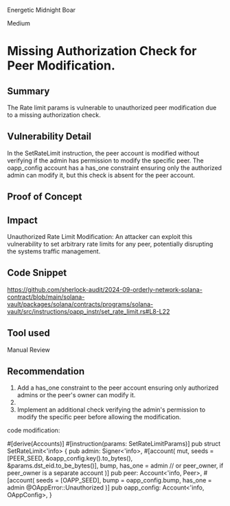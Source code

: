 Energetic Midnight Boar

Medium

# Missing Authorization Check for Peer Modification.

## Summary


The Rate limit params is vulnerable to  unauthorized peer modification due to a missing authorization check.


## Vulnerability Detail
In the SetRateLimit instruction, the peer account is modified without verifying if the admin has permission to modify the specific peer. The oapp_config account has a has_one constraint ensuring only the authorized admin can modify it, but this check is absent for the peer account.

## Proof of Concept


## Impact

Unauthorized Rate Limit Modification: An attacker can exploit this vulnerability to set arbitrary rate limits for any peer, potentially disrupting the systems traffic management.

## Code Snippet
https://github.com/sherlock-audit/2024-09-orderly-network-solana-contract/blob/main/solana-vault/packages/solana/contracts/programs/solana-vault/src/instructions/oapp_instr/set_rate_limit.rs#L8-L22

##  Tool used
Manual Review

## Recommendation


1. Add a has_one constraint to the peer account ensuring only authorized admins or the peer's owner can modify it.
2. 
3. Implement an additional check verifying the admin's permission to modify the specific peer before allowing the modification.

code modification:


#[derive(Accounts)]
#[instruction(params: SetRateLimitParams)]
pub struct SetRateLimit<'info> {
    pub admin: Signer<'info>,
    #[account(
        mut,
        seeds = [PEER_SEED, &oapp_config.key().to_bytes(), &params.dst_eid.to_be_bytes()],
        bump,
        has_one = admin // or peer_owner, if peer_owner is a separate account
    )]
    pub peer: Account<'info, Peer>,
    #[account(
        seeds = [OAPP_SEED],
        bump = oapp_config.bump,
        has_one = admin @OAppError::Unauthorized
    )]
    pub oapp_config: Account<'info, OAppConfig>,
}
